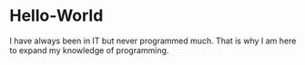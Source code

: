 # Hello-World
I have always been in IT but never programmed much.
That is why I am here to expand my knowledge of programming.
